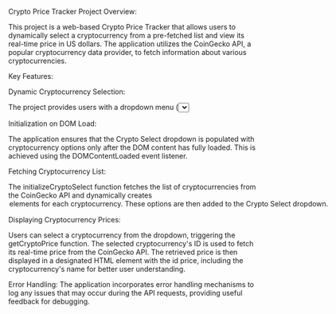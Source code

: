 Crypto Price Tracker Project Overview:

This project is a web-based Crypto Price Tracker that allows users to dynamically select a cryptocurrency from a pre-fetched list and view its real-time price in US dollars. The application utilizes the CoinGecko API, a popular cryptocurrency data provider, to fetch information about various cryptocurrencies.

Key Features:

Dynamic Cryptocurrency Selection:

The project provides users with a dropdown menu (<select> element) populated with a list of cryptocurrencies retrieved from the CoinGecko API.
Cryptocurrency options include both the unique identifier (id) and the display name (name).


Initialization on DOM Load:

The application ensures that the Crypto Select dropdown is populated with cryptocurrency options only after the DOM content has fully loaded. This is achieved using the DOMContentLoaded event listener.


Fetching Cryptocurrency List:

The initializeCryptoSelect function fetches the list of cryptocurrencies from the CoinGecko API and dynamically creates <option> elements for each cryptocurrency. These options are then added to the Crypto Select dropdown.


Displaying Cryptocurrency Prices:

Users can select a cryptocurrency from the dropdown, triggering the getCryptoPrice function.
The selected cryptocurrency's ID is used to fetch its real-time price from the CoinGecko API.
The retrieved price is then displayed in a designated HTML element with the id price, including the cryptocurrency's name for better user understanding.


Error Handling:
The application incorporates error handling mechanisms to log any issues that may occur during the API requests, providing useful feedback for debugging.
